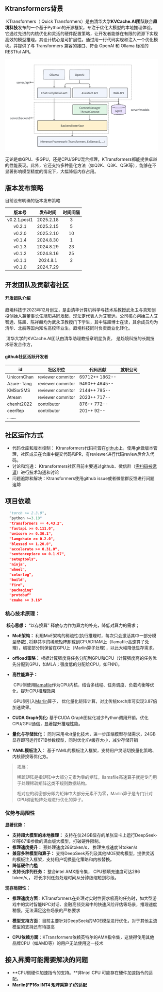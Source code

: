 ## Ktransformers背景

​		KTransformers（ Quick Transformers）是由清华大学**KVCache.AI团队**联合**趋境科技**发布的一个基于Python的开源框架，专注于优化大模型的本地推理体验。它通过先进的内核优化和灵活的硬件配置策略，让开发者能够在有限的资源下实现高效的模型推理，其设计核心是可扩展性。通过用一行代码实现和注入一个优化模块。并提供了与 Transformers 兼容的接口、符合 OpenAI 和 Ollama 标准的 RESTful API。

![图片](pics/640.png)

​		无论是单GPU、多GPU，还是CPU/GPU混合推理，KTransformers都能提供卓越的性能表现。此外，它还支持多种量化方法（如Q2K、Q3K、Q5K等），能够在不显著影响模型精度的情况下，大幅降低内存占用。

## 版本发布策略

目前没有明确的版本发布策略

|    版本号    | 发布时间  | 时间间隔 |
| :----------: | :-------: | :------: |
| v0.2.1.post1 | 2025.2.18 |    3     |
|    v0.2.1    | 2025.2.15 |    5     |
|    v0.2.0    | 2025.2.10 |    10    |
|    v0.1.4    | 2024.8.30 |    1     |
|    v0.1.3    | 2024.8.29 |    23    |
|    v0.1.2    | 2024.8.16 |    25    |
|    v0.1.1    | 2024.8.1  |    2     |
|    v0.1.0    | 2024.7.29 |          |



## 开发团队及贡献者社区

#### 开发团队介绍

​		趋境科技于2023年12月创立，是由清华计算机科学与技术系教授武永卫与真知创投创始人兼董事长任旭阳共同发起，现法定代表人为艾智远。公司核心创始三人艾智远、陈超、陈祥麟均为武永卫教授门下学生，其中陈超博士在读，其余成员均为清华、北航等国内知名高校毕业生。趋境科技同时负责商业化转化。

​		清华大学的KVCache.AI团队由清华助理教授章明星负责， 是趋境科技的长期技术研发合作方，

#### github社区活跃开发者

| id          | 社区职位             | 代码贡献             | 就职公司 |
| ----------- | -------------------- | -------------------- | -------- |
| UnicornChan | reviewer    commitor | 69712++      1862--  |          |
| Azure-Tang  | reviewer    commitor | 9490++        4645-- |          |
| KMSorSMS    | reviewer    commitor | 2144++        785--  |          |
| Atream      | reviewer    commitor | 2023++        717--  |          |
| chenht2022  | contributor          | 876++          772-- |          |
| ceerRep     | contributor          | 201++          92--  |          |
| ........    |                      |                      |          |

## 社区运作方式

- 代码仓库和版本控制： Ktransformers代码托管在[github](https://github.com/opencv)上，使用git做版本管理，社区成员在仓库中提交代码和PR，有reviewer进行代码review后合入代码。
- 讨论和沟通： Ktransformers社区目前主要通过github、微信群（[需扫码被邀请](https://github.com/kvcache-ai/ktransformers/blob/main/WeChatGroup.png)）进行技术沟通和讨论
- 问题追踪和解决：Ktransformers使用github issue或者微信群反馈进行问题追踪

## 项目依赖

```python
  "torch >= 2.3.0",
  “python >=3.10"
  "transformers == 4.43.2",
  "fastapi >= 0.111.0",
  "uvicorn >= 0.30.1",
  "langchain >= 0.2.0",
  "blessed >= 1.20.0",
  "accelerate >= 0.31.0",
  "sentencepiece >= 0.1.97",
  "setuptools",
  "ninja",
  "wheel",
  "colorlog",
  "build",
  "fire",
  "packaging"
  "protobuf"
  "cmake >= 3.16"
```

### 核心技术原理：

​	    **核心思想：** “以存换算” 释放存力作为算力的补充，降低对算力的需求；

- **MoE架构：** 利用MoE架构的稀疏性(执行推理时，每次只会激活其中一部分模型参数), 将非共享的稀疏矩阵卸载到CPU/DRAM上（llamafile高速算子处理），稠密部分则保留在GPU上（Marlin算子处理），以此大幅降低显存需求。

- **offload策略：** 根据计算强度将任务分配到GPU和CPU（计算强度高的任务优先分配到GPU，如MLA；强度低的分配给CPU，如FNN)。

- **高性能算子：**

  ​    CPU侧使用[llamafile](https://github.com/Mozilla-Ocho/llamafile)作为CPU内核，结合多线程、任务调度、负载均衡等优化，提升CPU推理效果 

  ​    GPU侧引入[Marlin](https://github.com/IST-DASLab/marlin)算子， 优化量化矩阵计算，对比传统torch库可实现3.87倍加速效果。

- **CUDA Graph优化:**  基于CUDA Graph图优化减少Python调用开销，优化CPU/GPU通信，显著提升推理性能。

- **量化与存储优化：** 同时采用4bit量化技术，进一步压缩模型存储需求，24GB显存即可运行671B参数模型，同时优化KV缓存大小，减少存储开销

- **YAML模板注入：** 基于YAML的模板注入框架，支持用户灵活切换量化策略、内核替换等优化方。

> 拓展： 
>
> 稀疏矩阵是指矩阵中大部分元素为零的矩阵，llamafile高速算子就是专门用于处理稀疏矩阵这类不规则数据结构。
>
> 相对应的稠密部分即为矩阵中大部分元素不为零，Marlin算子是专门针对GPU稠密矩阵处理进行优化的算子。

### 优势与局限性

**显著优势：**

- **支持超大模型的本地推理：** 支持在仅24GB显存的单张显卡上运行DeepSeek-R1等671B参数的满血版大模型，打破硬件限制。
- **推理速度提升：** 预处理速度286token/s， 推理生成速度14token/s
- **兼容多种模型和算子：** 支持DeepSeek系列及其他MOE架构模型，提供灵活的模板注入框架，支持用户切换量化策略和内核替换。
- **降低硬件门槛**
- **支持长序列任务：** 整合intel AMX指令集， CPU预填充速度可达286 token/s,， 将长序列任务处理时间从分钟级缩短到秒级。

**现存局限性：**

- **推理速度方面**：KTransformers在处理对实时性要求极高的任务时，如大型游戏中的实时智能NPC对话、金融高频交易中的快速风险评估等场景，推理速度稍慢，无法满足这些场景的严格要求

- **模型支持方面**：目前主要针对DeepSeek的MOE模型进行优化，对于其他主流模型的支持还有待提高

- **CPU依赖方面**：KTransformers依赖英特尔的AMX指令集，这使得使用其他品牌CPU（如AMD等）的用户无法使用这一技术



## 接入昇腾可能需要解决的问题

- **CPU侧硬件加速指令的支持。**非Intel CPU 可能存在硬件加速指令的适配。
- **Marlin(FP16x INT4 矩阵乘算子)的适配**